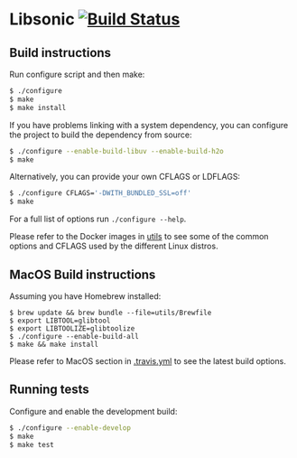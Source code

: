 # Libsonic [![Build Status](https://travis-ci.org/ernestrc/libsonic.svg)](https://travis-ci.org/ernestrc/libsonic)

## Build instructions
Run configure script and then make:
```sh
$ ./configure
$ make
$ make install
```
If you have problems linking with a system dependency, you can configure the project to build the dependency from source:
```sh
$ ./configure --enable-build-libuv --enable-build-h2o
$ make
```
Alternatively, you can provide your own CFLAGS or LDFLAGS:
```sh
$ ./configure CFLAGS='-DWITH_BUNDLED_SSL=off'
$ make
```
For a full list of options run `./configure --help`.

Please refer to the Docker images in [utils](utils) to see some of the common options and CFLAGS used by the different Linux distros.

## MacOS Build instructions
Assuming you have Homebrew installed:
```
$ brew update && brew bundle --file=utils/Brewfile
$ export LIBTOOL=glibtool
$ export LIBTOOLIZE=glibtoolize
$ ./configure --enable-build-all
$ make && make install
```

Please refer to MacOS section in [.travis.yml](.travis.yml) to see the latest build options.

## Running tests
Configure and enable the development build:
```sh
$ ./configure --enable-develop
$ make
$ make test
```
